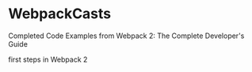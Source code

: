 # WebpackCasts
Completed Code Examples from Webpack 2: The Complete Developer's Guide

first steps in Webpack 2 
